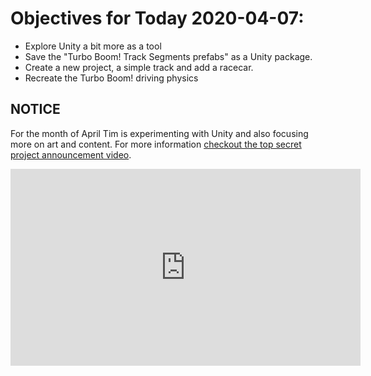 # Objectives for Today 2020-04-07:

- Explore Unity a bit more as a tool
- Save the "Turbo Boom! Track Segments prefabs" as a Unity package.
- Create a new project, a simple track and add a racecar.
- Recreate the Turbo Boom! driving physics

## NOTICE

For the month of April Tim is experimenting with Unity and also focusing more on art and content. For more information [checkout the top secret project announcement video](https://www.youtube.com/embed/OxdgkWX8rZ0).

<iframe width="560" height="315" src="https://www.youtube.com/embed/OxdgkWX8rZ0" frameborder="0" allow="accelerometer; autoplay; encrypted-media; gyroscope; picture-in-picture" allowfullscreen></iframe>
